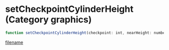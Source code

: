 # setCheckpointCylinderHeight (Category graphics)

```js
function setCheckpointCylinderHeight(checkpoint: int, nearHeight: number, farHeight: number, radius: number): void
```

[filename](setCheckpointCylinderHeight_m.md ':include')